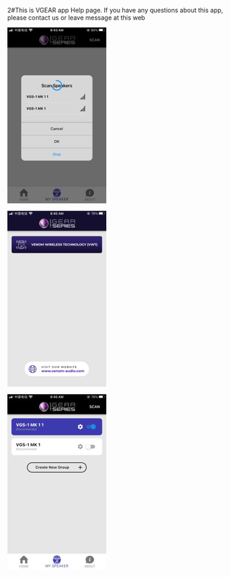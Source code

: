 2#This is VGEAR app Help page. If you have any questions about this app, please contact us or leave message at this web




![home image](https://github.com/niteapps/vgear/blob/main/image12001.jpg)

![home image](https://github.com/niteapps/vgear/blob/main/image12002.jpg)

![home image](https://github.com/niteapps/vgear/blob/main/image12003.jpg)
